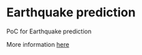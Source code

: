 # Earthquake prediction

PoC for Earthquake prediction

More information [here](https://medium.com/marionete/predicting-earthquakes-using-machine-learning-21689435dc52)
